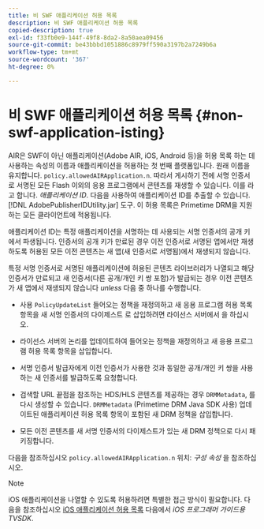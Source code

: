 ```yaml
---
title: 비 SWF 애플리케이션 허용 목록
description: 비 SWF 애플리케이션 허용 목록
copied-description: true
exl-id: f33fb0e9-144f-49f8-8da2-8a50aea09456
source-git-commit: be43bbbd1051886c8979ff590a3197b2a7249b6a
workflow-type: tm+mt
source-wordcount: '367'
ht-degree: 0%

---
```


# 비 SWF 애플리케이션 허용 목록 {#non-swf-application-isting}

AIR은 SWF이 아닌 애플리케이션(Adobe AIR, iOS, Android 등)을 허용 목록 하는 데 사용하는 속성의 이름과 애플리케이션을 허용하는 첫 번째 플랫폼입니다. 원래 이름을 유지합니다. `policy.allowedAIRApplication.n`. 따라서 게시하기 전에 서명 인증서로 서명된 모든 Flash 이외의 응용 프로그램에서 콘텐츠를 재생할 수 있습니다. 이를 라고 합니다. *애플리케이션 ID*. 다음을 사용하여 애플리케이션 ID를 추출할 수 있습니다. [!DNL AdobePublisherIDUtility.jar] 도구. 이 허용 목록은 Primetime DRM을 지원하는 모든 클라이언트에 적용됩니다.

애플리케이션 ID는 특정 애플리케이션을 서명하는 데 사용되는 서명 인증서의 공개 키에서 파생됩니다. 인증서의 공개 키가 만료된 경우 이전 인증서로 서명된 앱에서만 재생하도록 허용된 모든 이전 콘텐츠는 새 앱(새 인증서로 서명됨)에서 재생되지 않습니다.

특정 서명 인증서로 서명된 애플리케이션에 허용된 콘텐츠 라이브러리가 나열되고 해당 인증서가 만료되고 새 인증서(다른 공개/개인 키 쌍 포함)가 발급되는 경우 이전 콘텐츠가 새 앱에서 재생되지 않습니다 *unless* 다음 중 하나를 수행합니다.

* 사용 `PolicyUpdateList` 들어오는 정책을 재정의하고 새 응용 프로그램 허용 목록 항목을 새 서명 인증서의 다이제스트 로 삽입하려면 라이선스 서버에서 을 하십시오.
* 라이선스 서버의 논리를 업데이트하여 들어오는 정책을 재정의하고 새 응용 프로그램 허용 목록 항목을 삽입합니다.
* 서명 인증서 발급자에게 이전 인증서가 사용한 것과 동일한 공개/개인 키 쌍을 사용하는 새 인증서를 발급하도록 요청합니다.
* 검색할 URL 끝점을 참조하는 HDS/HLS 콘텐츠를 제공하는 경우 `DRMMetadata`, 를 다시 생성할 수 있습니다. `DRMMetadata` (Primetime DRM Java SDK 사용) 업데이트된 애플리케이션 허용 목록 항목이 포함된 새 DRM 정책을 삽입합니다.

* 모든 이전 콘텐츠를 새 서명 인증서의 다이제스트가 있는 새 DRM 정책으로 다시 패키징합니다.

다음을 참조하십시오 `policy.allowedAIRApplication.n` 위치: *구성 속성* 을 참조하십시오.

>[!NOTE]
>
>iOS 애플리케이션을 나열할 수 있도록 허용하려면 특별한 접근 방식이 필요합니다. 다음을 참조하십시오 [iOS 애플리케이션 허용 목록](../../../../../programming/tvsdk-3x-ios-prog/ios-3x-drm-content-security/ios-3x-allowlist-your-ios-application.md) 다음에서 *iOS 프로그래머 가이드용 TVSDK*.
